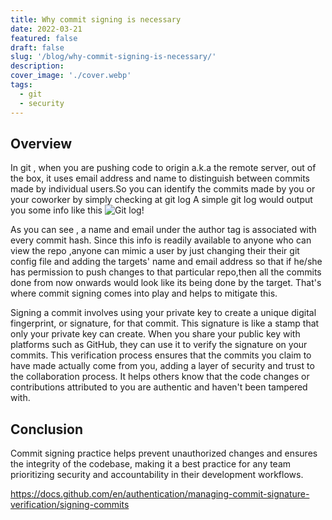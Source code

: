 ```yaml
---
title: Why commit signing is necessary
date: 2022-03-21
featured: false
draft: false
slug: '/blog/why-commit-signing-is-necessary/'
description:
cover_image: './cover.webp'
tags:
  - git
  - security
---
```


## Overview

In git , when you are pushing code to origin a.k.a the remote server, out of the box, it uses email address and name to distinguish between commits made by individual users.So you can identify the commits made by you or your coworker by simply checking at git log
A simple git log would output you some info like this
![Git log!](https://i.imgur.com/FxvBZv6.png)

As you can see , a name and email under the author tag is associated with every commit hash.
Since this info is readily available to anyone who can view the repo ,anyone can mimic a user by just changing their their git config file and adding the targets' name and email address so that if he/she has permission to push changes to that particular repo,then all the commits done from now onwards would look like its being done by the target. That's where commit signing comes into play and helps to mitigate this.

Signing a commit involves using your private key to create a unique digital fingerprint, or signature, for that commit. This signature is like a stamp that only your private key can create. When you share your public key with platforms such as GitHub, they can use it to verify the signature on your commits. This verification process ensures that the commits you claim to have made actually come from you, adding a layer of security and trust to the collaboration process. It helps others know that the code changes or contributions attributed to you are authentic and haven't been tampered with.

## Conclusion

Commit signing practice helps prevent unauthorized changes and ensures the integrity of the codebase, making it a best practice for any team prioritizing security and accountability in their development workflows.

https://docs.github.com/en/authentication/managing-commit-signature-verification/signing-commits
